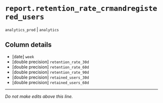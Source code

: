 # `report.retention_rate_crmandregistered_users`
`analytics_prod` | `analytics`

## Column details
* [date]      `week`
* [double precision] `retention_rate_30d`
* [double precision] `retention_rate_60d`
* [double precision] `retention_rate_90d`
* [double precision] `retained_users_30d`
* [double precision] `retained_users_60d`

-------------------------------------------------------------------------------
*Do not make edits above this line.*
